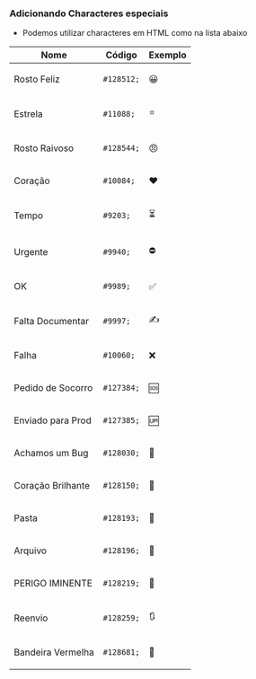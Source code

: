 ### Adicionando Characteres especiais

* Podemos utilizar characteres em HTML como na lista abaixo

Nome|Código|Exemplo
|---|---|---|
Rosto Feliz|`#128512;`|<p>&#128512;</p>
Estrela|`#11088;`|<p>&#11088;</p>
Rosto Raivoso|`#128544;`|<p>&#128544;</p>
Coração|`#10084;`|<p>&#10084;</p>
Tempo|`#9203;`|<p>&#9203;</p>
Urgente|`#9940;`|<p>&#9940;</p>
OK|`#9989;`|<p>&#9989;</p>
Falta Documentar|`#9997;`|<p>&#9997;</p>
Falha|`#10060;`|<p>&#10060;</p>
Pedido de Socorro|`#127384;`|<p>&#127384;</p>
Enviado para Prod|`#127385;`|<p>&#127385;</p>
Achamos um Bug|`#128030;`|<p>&#128030;</p>
Coração Brilhante|`#128150;`|<p>&#128150;</p>
Pasta|`#128193;`|<p>&#128193;</p>
Arquivo|`#128196;`|<p>&#128196;</p>
PERIGO IMINENTE|`#128219;`|<p>&#128219;</p>
Reenvio|`#128259;`|<p>&#128259;</p>
Bandeira Vermelha|`#128681;`|<p>&#128681;</p>
